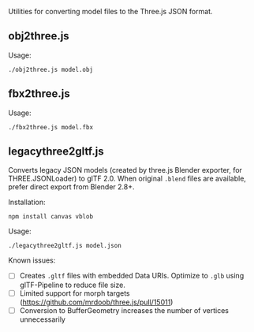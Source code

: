 Utilities for converting model files to the Three.js JSON format.

## obj2three.js

Usage:

```
./obj2three.js model.obj
```

## fbx2three.js

Usage:

```
./fbx2three.js model.fbx
```

## legacythree2gltf.js

Converts legacy JSON models (created by three.js Blender exporter, for THREE.JSONLoader) to glTF 2.0. When original `.blend` files are available, prefer direct export from Blender 2.8+.

Installation:

```
npm install canvas vblob
```

Usage:

```
./legacythree2gltf.js model.json
```

Known issues:
- [ ] Creates `.gltf` files with embedded Data URIs. Optimize to `.glb` using glTF-Pipeline to reduce file size.
- [ ] Limited support for morph targets (https://github.com/mrdoob/three.js/pull/15011)
- [ ] Conversion to BufferGeometry increases the number of vertices unnecessarily

